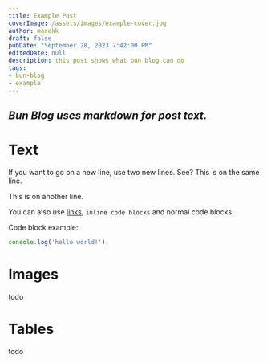 ```yaml
---
title: Example Post
coverImage: /assets/images/example-cover.jpg
author: marekk
draft: false
pubDate: "September 28, 2023 7:42:00 PM"
editedDate: null
description: this post shows what bun blog can do
tags:
- bun-blog
- example
---
```


## *Bun Blog uses markdown for post text.*

# Text

If you want to go on a new line, use two new lines.
See? This is on the same line.

This is on another line.


You can also use [links](https://example.com), `inline code blocks` and normal code blocks.


Code block example:

```js
console.log('hello world!');
```

# Images

todo

# Tables

todo

